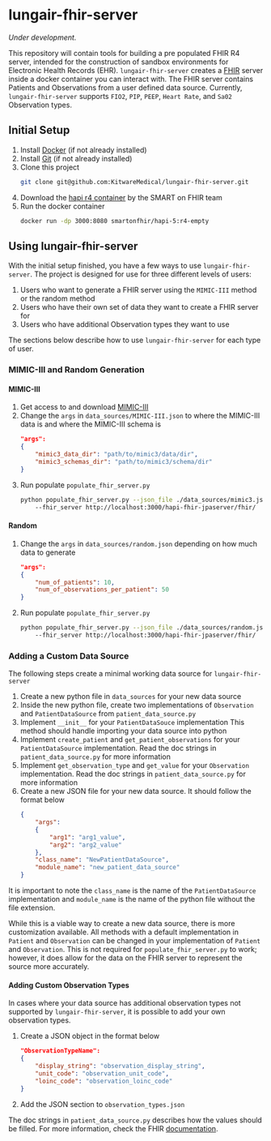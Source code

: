 # lungair-fhir-server

*Under development.*

This repository will contain tools for building a pre populated FHIR R4 server,
intended for the construction of sandbox environments for Electronic Health
Records (EHR). `lungair-fhir-server` creates a [FHIR](https://www.hl7.org/fhir/overview.html) server inside a
docker container you can interact with. The FHIR server contains Patients
and Observations from a user defined data source. Currently,
`lungair-fhir-server` supports `FIO2`, `PIP`, `PEEP`, `Heart Rate`, and
`Sa02` Observation types.

## Initial Setup
1. Install [Docker](https://store.docker.com/search?type=edition&offering=community) (if not already installed)
2. Install [Git](https://git-scm.com/downloads) (if not already installed)
3. Clone this project
    ```sh
    git clone git@github.com:KitwareMedical/lungair-fhir-server.git
    ```
4. Download the [hapi r4 container](https://hub.docker.com/layers/hapi-5/smartonfhir/hapi-5/r4-empty/images/sha256-42d138f85967cbcde9ed4f74d8cd57adf9f0b057e9c45ba6a8e1713d3f9e1cea?context=explore) by the SMART on FHIR team
5. Run the docker container
    ```sh
    docker run -dp 3000:8080 smartonfhir/hapi-5:r4-empty
    ```

## Using lungair-fhir-server

With the initial setup finished, you have a few ways to use
`lungair-fhir-server`.
The project is designed for use for three different levels of users:
1. Users who want to generate a FHIR server using the `MIMIC-III` method
or the random method
2. Users who have their own set of data they want to create a FHIR server for
3. Users who have additional Observation types they want to use

The sections below describe how to use `lungair-fhir-server` for each type of user.

### MIMIC-III and Random Generation
#### MIMIC-III
1. Get access to and download [MIMIC-III](https://physionet.org/content/mimiciii/1.4/)
2. Change the `args` in `data_sources/MIMIC-III.json` to where the MIMIC-III
data is and where the MIMIC-III schema is
    ```json
    "args":
    {
        "mimic3_data_dir": "path/to/mimic3/data/dir",
        "mimic3_schemas_dir": "path/to/mimic3/schema/dir"
    }
    ```
3. Run populate `populate_fhir_server.py`
    ```sh
    python populate_fhir_server.py --json_file ./data_sources/mimic3.json
    	--fhir_server http://localhost:3000/hapi-fhir-jpaserver/fhir/    
    ```
#### Random
1. Change the `args` in `data_sources/random.json` depending
on how much data to generate
    ```json
    "args":
    {
        "num_of_patients": 10,
        "num_of_observations_per_patient": 50
    }
    ```
2. Run populate `populate_fhir_server.py`
    ```sh
    python populate_fhir_server.py --json_file ./data_sources/random.json
    	--fhir_server http://localhost:3000/hapi-fhir-jpaserver/fhir/    
    ```

### Adding a Custom Data Source
The following steps create a minimal working data source for
`lungair-fhir-server`
1. Create a new python file in `data_sources` for your new data source
2. Inside the new python file, create two implementations of `Observation`
and `PatientDataSource` from `patient_data_source.py`
3. Implement `__init__` for your `PatientDataSouce` implementation
This method should handle importing your data source into python
4. Implement `create_patient` and `get_patient_observations` for
your `PatientDataSource` implementation. Read the doc strings in
`patient_data_source.py` for more information
5. Implement `get_observation_type` and `get_value` for your
`Observation` implementation. Read the doc strings in
`patient_data_source.py` for more information
6. Create a new JSON file for your new data source. It should follow
the format below
    ```json
    {
        "args":
        {
            "arg1": "arg1_value",
            "arg2": "arg2_value"
        },
        "class_name": "NewPatientDataSource",
        "module_name": "new_patient_data_source"
    }
    ```
It is important to note the `class_name` is the name of the
`PatientDataSource` implementation and `module_name` is the
name of the python file without the file extension.

While this is a viable way to create a new data source, there is
more customization available. All methods with a default
implementation in `Patient` and `Observation` can be changed
in your implementation of `Patient` and `Observation`. This is
not required for `populate_fhir_server.py` to work; however,
it does allow for the data on the FHIR server to represent the
source more accurately.

#### Adding Custom Observation Types
In cases where your data source has additional observation types
not supported by `lungair-fhir-server`, it is possible to add
your own observation types.

1. Create a JSON object in the format below
    ```json
    "ObservationTypeName":
    {
        "display_string": "observation_display_string",
        "unit_code": "observation_unit_code",
        "loinc_code": "observation_loinc_code"
    }
    ```
2. Add the JSON section to `observation_types.json`

The doc strings in `patient_data_source.py` describes how the
values should be filled. For more information, check the FHIR
[documentation](https://www.hl7.org/fhir/observation.html).


